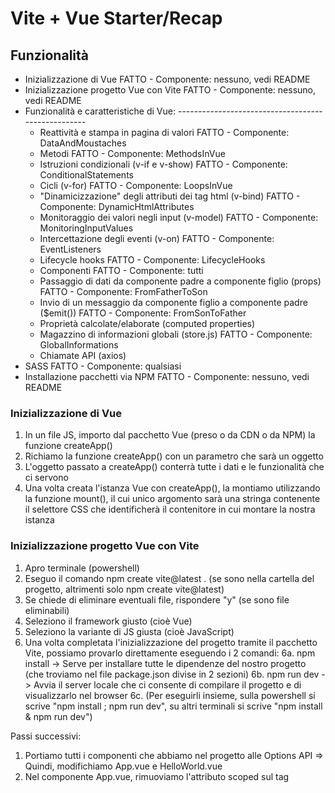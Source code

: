 # Vite + Vue Starter/Recap

## Funzionalità
- Inizializzazione di Vue                                                       FATTO - Componente: nessuno, vedi README
- Inizializzazione progetto Vue con Vite                                        FATTO - Componente: nessuno, vedi README
- Funzionalità e caratteristiche di Vue:                                        ---------------------------------------------------
    - Reattività e stampa in pagina di valori                                   FATTO - Componente: DataAndMoustaches
    - Metodi                                                                    FATTO - Componente: MethodsInVue
    - Istruzioni condizionali (v-if e v-show)                                   FATTO - Componente: ConditionalStatements
    - Cicli (v-for)                                                             FATTO - Componente: LoopsInVue
    - "Dinamicizzazione" degli attributi dei tag html (v-bind)                  FATTO - Componente: DynamicHtmlAttributes
    - Monitoraggio dei valori negli input (v-model)                             FATTO - Componente: MonitoringInputValues
    - Intercettazione degli eventi (v-on)                                       FATTO - Componente: EventListeners
    - Lifecycle hooks                                                           FATTO - Componente: LifecycleHooks
    - Componenti                                                                FATTO - Componente: tutti
    - Passaggio di dati da componente padre a componente figlio (props)         FATTO - Componente: FromFatherToSon
    - Invio di un messaggio da componente figlio a componente padre ($emit())   FATTO - Componente: FromSonToFather
    - Proprietà calcolate/elaborate (computed properties)                      
    - Magazzino di informazioni globali (store.js)                              FATTO - Componente: GlobalInformations
    - Chiamate API (axios)                                                     
- SASS                                                                          FATTO - Componente: qualsiasi
- Installazione pacchetti via NPM                                               FATTO - Componente: nessuno, vedi README

### Inizializzazione di Vue
1. In un file JS, importo dal pacchetto Vue (preso o da CDN o da NPM) la funzione createApp()
2. Richiamo la funzione createApp() con un parametro che sarà un oggetto
3. L'oggetto passato a createApp() conterrà tutte i dati e le funzionalità che ci servono
4. Una volta creata l'istanza Vue con createApp(), la montiamo utilizzando la funzione mount(), il cui unico argomento sarà una stringa contenente il selettore CSS che identificherà il contenitore in cui montare la nostra istanza

### Inizializzazione progetto Vue con Vite
1. Apro terminale (powershell)
2. Eseguo il comando npm create vite@latest . (se sono nella cartella del progetto, altrimenti solo npm create vite@latest)
3. Se chiede di eliminare eventuali file, rispondere "y" (se sono file eliminabili)
4. Seleziono il framework giusto (cioè Vue)
5. Seleziono la variante di JS giusta (cioè JavaScript)
6. Una volta completata l'inizializzazione del progetto tramite il pacchetto Vite, possiamo provarlo direttamente eseguendo i 2 comandi:
    6a. npm install -> Serve per installare tutte le dipendenze del nostro progetto (che troviamo nel file package.json divise in 2 sezioni)
    6b. npm run dev -> Avvia il server locale che ci consente di compilare il progetto e di visualizzarlo nel browser
    6c. (Per eseguirli insieme, sulla powershell si scrive "npm install ; npm run dev", su altri terminali si scrive "npm install & npm run dev")

Passi successivi:
1. Portiamo tutti i componenti che abbiamo nel progetto alle Options API => Quindi, modifichiamo App.vue e HelloWorld.vue
2. Nel componente App.vue, rimuoviamo l'attributo scoped sul tag <style>



### Installazione SASS
1. Installare SASS via npm tramite il comando "npm add -D sass"
2. Aggiungere attributo lang="scss" nei componenti nei quali vogliamo usare SASS
3. Eliminare il file style.css da src
4. Rimuovere l'importazione del file style.css da main.js
5. Creare la cartella styles nella cartella src al cui interno inseriremo i file .scss che necessitiamo
5a. Solitamente, creiamo almeno il file main.scss in cui poi facciamo tutte le importazioni che ci servono


### Installare pacchetti via NPM (Bootstrap, axios, Font Awesome...)
1. Apro la documentazione del pacchetto
2. Vado alla sezione Getting started/Introduction/First steps
3. Vedo come installare via NPM (qual è il comando e qual è il pacchetto da installare (o i pacchetti, come con Bootstrap che vuole popper))
4. Vedo se c'è altro da configurare (come per Font Awesome con Vue)